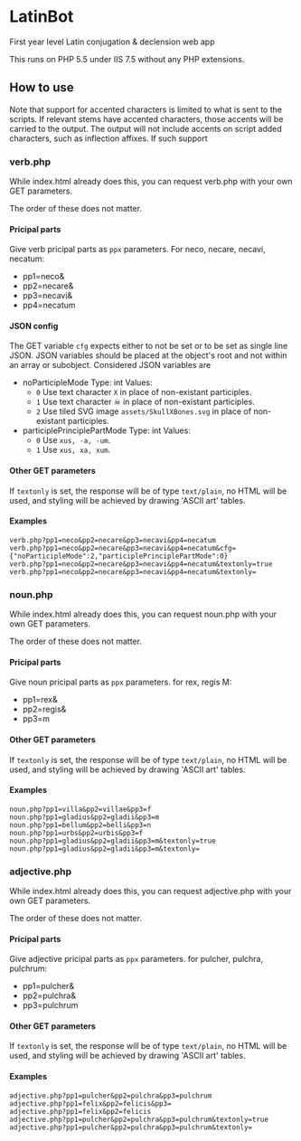 # LatinBot
First year level Latin conjugation & declension web app

This runs on PHP 5.5 under IIS 7.5 without any PHP extensions.

## How to use
Note that support for accented characters is limited to what is sent to the scripts.
If relevant stems have accented characters, those accents will be carried to the output.
The output will not include accents on script added characters, such as inflection affixes.
If such support

### verb.php
While index.html already does this, you can request verb.php with your own GET parameters.

The order of these does not matter.

#### Pricipal parts
Give verb pricipal parts as `ppx` parameters.
For neco, necare, necavi, necatum:
* pp1=neco&
* pp2=necare&
* pp3=necavi&
* pp4=necatum

#### JSON config
The GET variable `cfg` expects either to not be set or to be set as single line JSON.
JSON variables should be placed at the object's root and not within an array or subobject.
Considered JSON variables are
* noParticipleMode
  Type: int
  Values:
    * `0` Use text character `X` in place of non-existant participles.
    * `1` Use text character &#x2620; in place of non-existant participles.
    * `2` Use tiled SVG image `assets/SkullXBones.svg` in place of non-existant participles.
* participlePrinciplePartMode
	Type: int
	Values:
	* `0` Use `xus, -a, -um`.
	* `1` Use `xus, xa, xum`.

#### Other GET parameters
If `textonly` is set, the response will be of type `text/plain`, no HTML will be used, and styling will be achieved by drawing 'ASCII art' tables.

#### Examples
```
verb.php?pp1=neco&pp2=necare&pp3=necavi&pp4=necatum
verb.php?pp1=neco&pp2=necare&pp3=necavi&pp4=necatum&cfg={"noParticipleMode":2,"participlePrinciplePartMode":0}
verb.php?pp1=neco&pp2=necare&pp3=necavi&pp4=necatum&textonly=true
verb.php?pp1=neco&pp2=necare&pp3=necavi&pp4=necatum&textonly=
```

### noun.php
While index.html already does this, you can request noun.php with your own GET parameters.

The order of these does not matter.

#### Pricipal parts
Give noun pricipal parts as `ppx` parameters.
for rex, regis M:
* pp1=rex&
* pp2=regis&
* pp3=m

#### Other GET parameters
If `textonly` is set, the response will be of type `text/plain`, no HTML will be used, and styling will be achieved by drawing 'ASCII art' tables.

#### Examples
```
noun.php?pp1=villa&pp2=villae&pp3=f
noun.php?pp1=gladius&pp2=gladii&pp3=m
noun.php?pp1=bellum&pp2=belli&pp3=n
noun.php?pp1=urbs&pp2=urbis&pp3=f
noun.php?pp1=gladius&pp2=gladii&pp3=m&textonly=true
noun.php?pp1=gladius&pp2=gladii&pp3=m&textonly=
```

### adjective.php
While index.html already does this, you can request adjective.php with your own GET parameters.

The order of these does not matter.

#### Pricipal parts
Give adjective pricipal parts as `ppx` parameters.
for pulcher, pulchra, pulchrum:
* pp1=pulcher&
* pp2=pulchra&
* pp3=pulchrum

#### Other GET parameters
If `textonly` is set, the response will be of type `text/plain`, no HTML will be used, and styling will be achieved by drawing 'ASCII art' tables.

#### Examples
```
adjective.php?pp1=pulcher&pp2=pulchra&pp3=pulchrum
adjective.php?pp1=felix&pp2=felicis&pp3=
adjective.php?pp1=felix&pp2=felicis
adjective.php?pp1=pulcher&pp2=pulchra&pp3=pulchrum&textonly=true
adjective.php?pp1=pulcher&pp2=pulchra&pp3=pulchrum&textonly=
```
